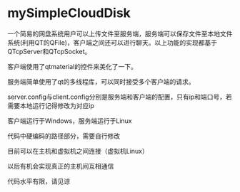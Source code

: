 # mySimpleCloudDisk

一个简易的网盘系统用户可以上传文件至服务端，服务端可以保存文件至本地文件系统(利用QT的QFile)，客户端之间还可以进行聊天。以上功能的实现都基于QTcpServer和QTcpSocket。

客户端使用了qtmaterial的控件来美化了一下。

服务端简单使用了qt的多线程库，可以同时接受多个客户端的请求。

server.config与client.config分别是服务端和客户端的配置，只有ip和端口号，若需要本地运行记得修改为对应ip

客户端运行于Windows，服务端运行于Linux

代码中硬编码的路径部分，需要自行修改

目前可以在主机和虚拟机之间连接（虚拟机Linux）

以后有机会实现真正的主机间互相通信

代码水平有限，请见谅